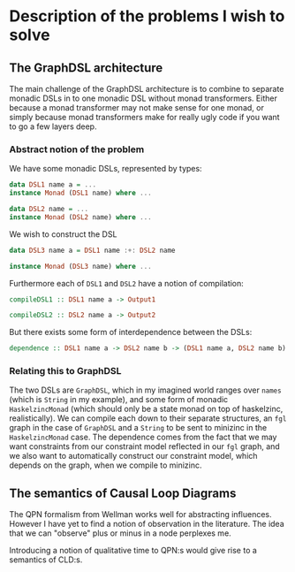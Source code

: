 # Description of the problems I wish to solve

## The GraphDSL architecture

The main challenge of the GraphDSL architecture
is to combine to separate monadic DSLs in to one
monadic DSL without monad transformers. Either
because a monad transformer may not make sense
for one monad, or simply because monad transformers
make for really ugly code if you want to go a few
layers deep.

### Abstract notion of the problem

We have some monadic DSLs, represented by types:
```haskell
data DSL1 name a = ...
instance Monad (DSL1 name) where ...

data DSL2 name = ...
instance Monad (DSL2 name) where ...
```

We wish to construct the DSL
```haskell
data DSL3 name a = DSL1 name :+: DSL2 name

instance Monad (DSL3 name) where ...
```

Furthermore each of `DSL1` and `DSL2` have a notion
of compilation:
```haskell
compileDSL1 :: DSL1 name a -> Output1

compileDSL2 :: DSL2 name a -> Output2
```
But there exists some form of interdependence
between the DSLs:
```haskell
dependence :: DSL1 name a -> DSL2 name b -> (DSL1 name a, DSL2 name b)
```

### Relating this to GraphDSL

The two DSLs are `GraphDSL`, which in my imagined world
ranges over `names` (which is `String` in my example),
and some form of monadic `HaskelzincMonad`
(which should only be a state monad on top of haskelzinc, realistically).
We can compile each down to their separate structures,
an `fgl` graph in the case of `GraphDSL` and a `String` to
be sent to minizinc in the `HaskelzincMonad` case.
The dependence comes from the fact that we may want
constraints from our constraint model reflected in our
`fgl` graph, and we also want to automatically construct
our constraint model, which depends on the graph,
when we compile to minizinc.

## The semantics of Causal Loop Diagrams

The QPN formalism from Wellman works well
for abstracting influences. However I have
yet to find a notion of observation in the
literature. The idea that we can "observe"
plus or minus in a node perplexes me.

Introducing a notion of qualitative time to
QPN:s would give rise to a semantics of
CLD:s.
